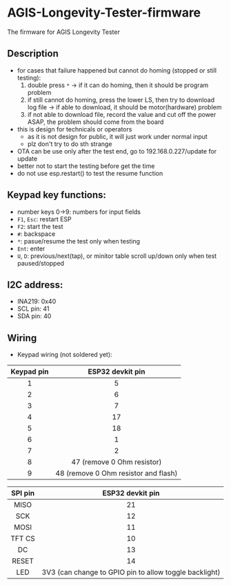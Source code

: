 # AGIS-Longevity-Tester-firmware
The firmware for AGIS Longevity Tester

## Description
- for cases that failure happened but cannot do homing (stopped or still testing):
    1. double press `*` -> if it can do homing, then it should be program problem
    2. if still cannot do homing, press the lower LS, then try to download log file -> if able to download, it should be motor(hardware) problem
    3. if not able to download file, record the value and cut off the power ASAP, the problem should come from the board
- this is design for technicals or operators
    - as it is not design for public, it will just work under normal input
    - plz don't try to do sth strange
- OTA can be use only after the test end, go to 192.168.0.227/update for update
- better not to start the testing before get the time
- do not use esp.restart() to test the resume function

## Keypad key functions:
+ number keys 0->9: numbers for input fields
+ `F1`, `Esc`: restart ESP
+ `F2`: start the test
+ `#`: backspace
+ `*`: pasue/resume the test only when testing
+ `Ent`: enter
+ `U`, `D`: previous/next(tap), or minitor table scroll up/down only when test paused/stopped

## I2C address:
+ INA219: 0x40
+ SCL pin: 41
+ SDA pin: 40

## Wiring
- Keypad wiring (not soldered yet):

| **Keypad pin** | **ESP32 devkit pin**                                 |
|:--------------:|:----------------------------------------------------:|
|        1       |           5                                          |
|        2       |           6                                          |
|        3       |           7                                          |
|        4       |          17                                          |
|        5       |          18                                          |
|        6       |           1                                          |
|        7       |           2                                          |
|        8       |          47 (remove 0 Ohm resistor)                  |
|        9       |          48 (remove 0 Ohm resistor and flash)        |

| **SPI pin** |                  **ESP32 devkit pin**                  |
|:-----------:|:------------------------------------------------------:|
|     MISO    |                           21                           |
|     SCK     |                           12                           |
|     MOSI    |                           11                           |
|    TFT CS   |                           10                           |
|      DC     |                           13                           |
|    RESET    |                           14                           |
|     LED     | 3V3 (can change to GPIO pin to allow toggle backlight) |